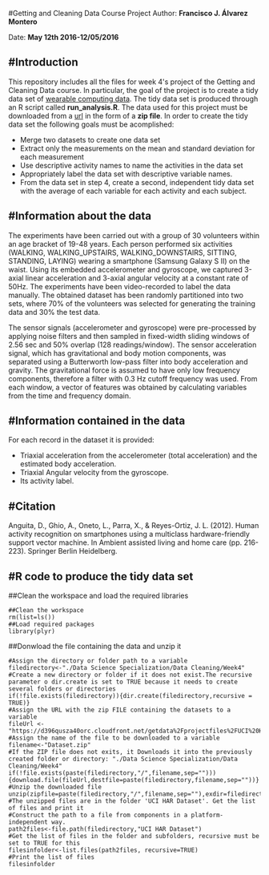 #Getting and Cleaning Data Course Project
Author: **Francisco J. Álvarez Montero**

Date: **May 12th 2016-12/05/2016**

#Introduction
-----------------------
This repository includes all the files for week 4's project of the Getting and Cleaning Data course. In particular, the goal of the project is to create a tidy data set of [wearable computing data](http://archive.ics.uci.edu/ml/datasets/Human+Activity+Recognition+Using+Smartphones). The tidy data set is produced through an R script called **run_analysis.R**. The data used for this project must be downloaded from a [url](https://d396qusza40orc.cloudfront.net/getdata%2Fprojectfiles%2FUCI%20HAR%20Dataset.zip) in the form of a **zip file**.  In order to create the tidy data set the following goals must be acomplished:

- Merge two datasets to create one data set
- Extract only the measurements on the mean and standard deviation for each measurement
- Use descriptive activity names to name the activities in the data set
- Appropriately label the data set with descriptive variable names.
- From the data set in step 4, create a second, independent tidy data set with the average of each variable for each activity and each subject.

#Information about the data 
----------------------
The experiments have been carried out with a group of 30 volunteers within an age bracket of 19-48 years. Each person performed six activities (WALKING, WALKING_UPSTAIRS, WALKING_DOWNSTAIRS, SITTING, STANDING, LAYING) wearing a smartphone (Samsung Galaxy S II) on the waist. Using its embedded accelerometer and gyroscope, we captured 3-axial linear acceleration and 3-axial angular velocity at a constant rate of 50Hz. The experiments have been video-recorded to label the data manually. The obtained dataset has been randomly partitioned into two sets, where 70% of the volunteers was selected for generating the training data and 30% the test data.

The sensor signals (accelerometer and gyroscope) were pre-processed by applying noise filters and then sampled in fixed-width sliding windows of 2.56 sec and 50% overlap (128 readings/window). The sensor acceleration signal, which has gravitational and body motion components, was separated using a Butterworth low-pass filter into body acceleration and gravity. The gravitational force is assumed to have only low frequency components, therefore a filter with 0.3 Hz cutoff frequency was used. From each window, a vector of features was obtained by calculating variables from the time and frequency domain. 

#Information contained in the data
------------------------
For each record in the dataset it is provided:
- Triaxial acceleration from the accelerometer (total acceleration) and the estimated body acceleration.
- Triaxial Angular velocity from the gyroscope.
- Its activity label.

#Citation 
-----------------------
Anguita, D., Ghio, A., Oneto, L., Parra, X., & Reyes-Ortiz, J. L. (2012). Human activity recognition on smartphones using a multiclass hardware-friendly support vector machine. In Ambient assisted living and home care (pp. 216-223). Springer Berlin Heidelberg.


#R code to produce the tidy data set
-----------------------------------------
##Clean the workspace and load the required libraries
```{r load-packages, echo=FALSE}
##Clean the workspace
rm(list=ls())
##Load required packages
library(plyr)
```
##Donwload the file containing the data and unzip it
```{r downloadandunzip, echo=FALSE}
#Assign the directory or folder path to a variable
filedirectory<-"./Data Science Specialization/Data Cleaning/Week4"
#Create a new directory or folder if it does not exist.The recursive parameter o dir.create is set to TRUE because it needs to create several folders or directories
if(!file.exists(filedirectory)){dir.create(filedirectory,recursive = TRUE)}
#Assign the URL with the zip FILE containing the datasets to a variable
fileUrl <- "https://d396qusza40orc.cloudfront.net/getdata%2Fprojectfiles%2FUCI%20HAR%20Dataset.zip"
#Assign the name of the file to be downloaded to a variable
filename<-"Dataset.zip"
#If the ZIP file does not exits, it Downloads it into the previously created folder or directory: "./Data Science Specialization/Data Cleaning/Week4"
if(!file.exists(paste(filedirectory,"/",filename,sep=""))){download.file(fileUrl,destfile=paste(filedirectory,filename,sep=""))}
#Unzip the downloaded file
unzip(zipfile=paste(filedirectory,"/",filename,sep=""),exdir=filedirectory)
#The unzipped files are in the folder 'UCI HAR Dataset'. Get the list of files and print it
#Construct the path to a file from components in a platform-independent way. 
path2files<-file.path(filedirectory,"UCI HAR Dataset")
#Get the list of files in the folder and subfolders, recursive must be set to TRUE for this
filesinfolder<-list.files(path2files, recursive=TRUE)
#Print the list of files
filesinfolder
```
